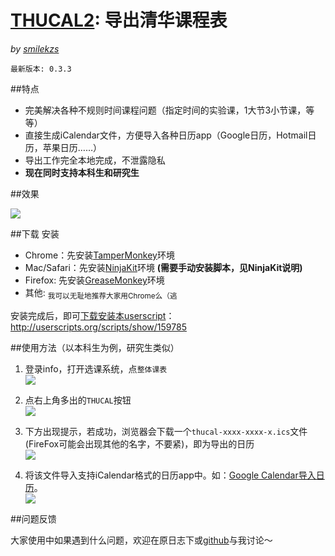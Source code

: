 # [THUCAL2][repo]: 导出清华课程表
_by [smilekzs][]_

    最新版本: 0.3.3

##特点

* 完美解决各种不规则时间课程问题（指定时间的实验课，1大节3小节课，等等）
* 直接生成iCalendar文件，方便导入各种日历app（Google日历，Hotmail日历，苹果日历……）
* 导出工作完全本地完成，不泄露隐私
* **现在同时支持本科生和研究生**

##效果

![][result]

##下载 安装

* Chrome：先安装[TamperMonkey][]环境
* Mac/Safari：先安装[NinjaKit][]环境 **(需要手动安装脚本，见NinjaKit说明)**
* Firefox: 先安装[GreaseMonkey][]环境
* 其他: <sub>我可以无耻地推荐大家用Chrome么（逃</sub>

[TamperMonkey]: https://chrome.google.com/webstore/detail/tampermonkey/dhdgffkkebhmkfjojejmpbldmpobfkfo
[NinjaKit]: http://ss-o.net/safari/extension/NinjaKit.safariextz
[GreaseKit]: http://8-p.info/greasekit/
[GreaseMonkey]: https://addons.mozilla.org/en-US/firefox/addon/greasemonkey/

安装完成后，即可[下载安装本userscript](http://rrurl.cn/6Skb1h)：  
http://userscripts.org/scripts/show/159785

##使用方法（以本科生为例，研究生类似）

1. 登录info，打开选课系统，点`整体课表`  
   ![][step1-1]  

2. 点右上角多出的`THUCAL`按钮  
   ![][step2-1]  

3. 下方出现提示，若成功，浏览器会下载一个`thucal-xxxx-xxxx-x.ics`文件(FireFox可能会出现其他的名字，不要紧)，即为导出的日历  
   ![][step3-1]  

4. 将该文件导入支持iCalendar格式的日历app中。如：[Google Calendar导入日历][gcal1]。  
   ![][step4-1]  

##问题反馈

大家使用中如果遇到什么问题，欢迎在原日志下或[github][issue]与我讨论～

[smilekzs]: https://github.com/smilekzs
[repo]: https://github.com/smilekzs/thucal2
[issue]: https://github.com/smilekzs/thucal2/issues


[gcal1]: http://support.google.com/calendar/bin/answer.py?hl=zh-Hans&answer=83126

[step1-1]: http://i.imgur.com/OxO5RMg.png
[step2-1]: http://i.imgur.com/SXHWGwW.png
[step3-1]: http://i.imgur.com/IhH4vu0.png
[step4-1]: http://i.imgur.com/6oMMJqy.png
[result]:  http://i.imgur.com/96uOClz.png
